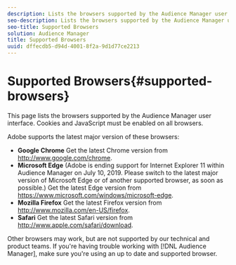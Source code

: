```yaml
---
description: Lists the browsers supported by the Audience Manager user interface. Cookies and JavaScript must be enabled on all browsers.
seo-description: Lists the browsers supported by the Audience Manager user interface. Cookies and JavaScript must be enabled on all browsers.
seo-title: Supported Browsers
solution: Audience Manager
title: Supported Browsers
uuid: dffecdb5-d94d-4001-8f2a-9d1d77ce2213
---
```


# Supported Browsers{#supported-browsers}

This page lists the browsers supported by the Audience Manager user interface. Cookies and JavaScript must be enabled on all browsers.

<!-- 

c_supported_browsers.xml

 -->

Adobe supports the latest major version of these browsers:

* **Google Chrome**
  Get the latest Chrome version from http://www.google.com/chrome.
* **Microsoft Edge** (Adobe is ending support for Internet Explorer 11 within Audience Manager on July 10, 2019. Please switch to the latest major version of Microsoft Edge or of another supported browser, as soon as possible.)
Get the latest Edge version from https://www.microsoft.com/windows/microsoft-edge.
* **Mozilla Firefox**
Get the latest Firefox version from http://www.mozilla.com/en-US/firefox.
* **Safari**
Get the latest Safari version from http://www.apple.com/safari/download.

Other browsers may work, but are not supported by our technical and product teams. If you're having trouble working with [!DNL Audience Manager], make sure you're using an up to date and supported browser.
